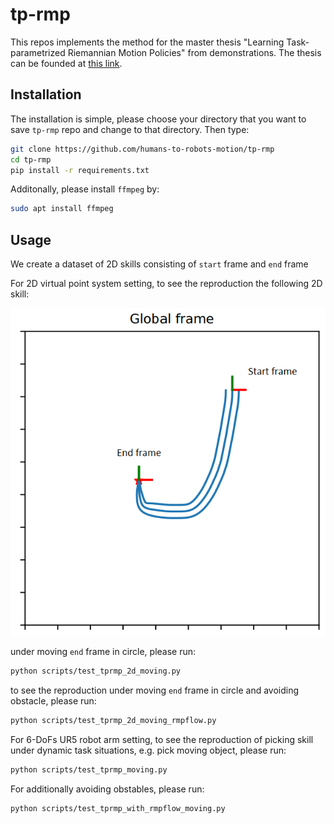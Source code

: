 # tp-rmp
This repos implements the method for the master thesis "Learning Task-parametrized Riemannian Motion Policies" from demonstrations.
The thesis can be founded at [this link](http://elib.uni-stuttgart.de/bitstream/11682/11936/1/AnThesis.pdf).

## Installation

The installation is simple, please choose your directory that you want to save `tp-rmp` repo and change to that directory. Then type:

```bash
git clone https://github.com/humans-to-robots-motion/tp-rmp
cd tp-rmp
pip install -r requirements.txt
```

Additonally, please install `ffmpeg` by:

```bash
sudo apt install ffmpeg
```

## Usage

We create a dataset of 2D skills consisting of `start` frame and `end` frame

For 2D virtual point system setting, to see the reproduction the following 2D skill:

![](figures/J_2Dskill.png)

under moving `end` frame in circle, please run:

```bash
python scripts/test_tprmp_2d_moving.py
```

to see the reproduction under moving `end` frame in circle and avoiding obstacle, please run:

```bash
python scripts/test_tprmp_2d_moving_rmpflow.py
```

For 6-DoFs UR5 robot arm setting, to see the reproduction of picking skill under dynamic task situations, e.g. pick moving object, please run:

```bash
python scripts/test_tprmp_moving.py
```

For additionally avoiding obstables, please run:

```bash
python scripts/test_tprmp_with_rmpflow_moving.py
```

